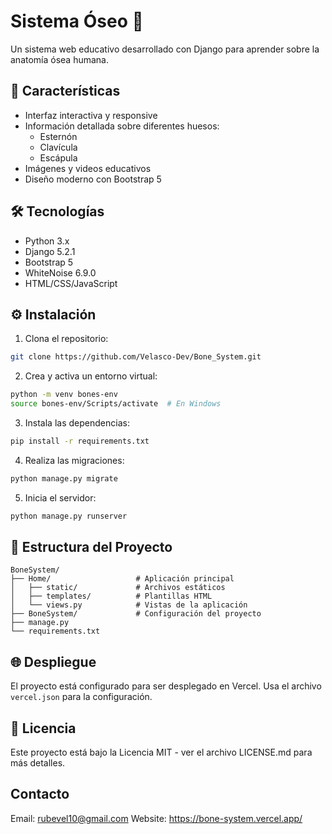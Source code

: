 # Sistema Óseo 🦴

Un sistema web educativo desarrollado con Django para aprender sobre la anatomía ósea humana.

## 🚀 Características

- Interfaz interactiva y responsive
- Información detallada sobre diferentes huesos:
  - Esternón
  - Clavícula 
  - Escápula
- Imágenes y videos educativos
- Diseño moderno con Bootstrap 5

## 🛠️ Tecnologías

- Python 3.x
- Django 5.2.1
- Bootstrap 5
- WhiteNoise 6.9.0
- HTML/CSS/JavaScript

## ⚙️ Instalación

1. Clona el repositorio:
```bash
git clone https://github.com/Velasco-Dev/Bone_System.git
```

2. Crea y activa un entorno virtual:
```bash
python -m venv bones-env
source bones-env/Scripts/activate  # En Windows
```

3. Instala las dependencias:
```bash
pip install -r requirements.txt
```

4. Realiza las migraciones:
```bash
python manage.py migrate
```

5. Inicia el servidor:
```bash
python manage.py runserver
```

## 📁 Estructura del Proyecto

```
BoneSystem/
├── Home/                   # Aplicación principal
│   ├── static/             # Archivos estáticos
│   ├── templates/          # Plantillas HTML
│   └── views.py            # Vistas de la aplicación
├── BoneSystem/             # Configuración del proyecto
├── manage.py
└── requirements.txt
```

## 🌐 Despliegue

El proyecto está configurado para ser desplegado en Vercel. Usa el archivo `vercel.json` para la configuración.

## 📝 Licencia

Este proyecto está bajo la Licencia MIT - ver el archivo LICENSE.md para más detalles.

## Contacto

Email: rubevel10@gmail.com
Website: https://bone-system.vercel.app/
